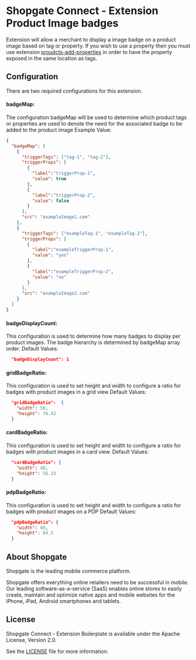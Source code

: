 # Shopgate Connect - Extension Product Image badges

Extension will allow a merchant to display a image badge on a product image based on tag or property. If you wish to use a property then you must use extension [proudcts-add-properties](https://github.com/shopgate/ext-products-add-properties) in order to have the property exposed in the same location as tags.

## Configuration
There are two required configurations for this extension.

#### badgeMap: 
The configuration badgeMap will be used to determine which product tags or properties are used to denote the need for the associated badge to be added to the product image
Example Value:
```json
{
  "badgeMap": [
    {
      "triggerTags": ["tag-1", "tag-2"],
      "triggerProps": [
        {
          "label":"triggerProp-1",
          "value": true
        },
        {
          "label":"triggerProp-2",
          "value": false
        }
      ],
      "src": "exampleImage1.com"
    },
    {
      "triggerTags": ["exampleTag-1", "exampleTag-2"],
      "triggerProps": [
        {
          "label":"exampleTriggerProp-1",
          "value": "yes"
        },
        {
          "label":"exampleTriggerProp-2",
          "value": "no"
        }
      ],
      "src": "exampleImage2.com"
    }
  ]
}
```

#### badgeDisplayCount:
This configuration is used to determine how many badges to display per product images. The badge hierarchy is determined by badgeMap array order.
Default Values:
```json
  "badgeDisplayCount": 1
```

#### gridBadgeRatio:
This configuration is used to set height and width to configure a ratio for badges with product images in a grid view
Default Values:
```json
  "gridBadgeRatio":  {
    "width": 50,
    "height": 70.42
  }
```

#### cardBadgeRatio:
This configuration is used to set height and width to configure a ratio for badges with product images in a card view.
Default Values:
```json
  "cardBadgeRatio": {
    "width": 40,
    "height": 56.33
  }
```

#### pdpBadgeRatio:
This configuration is used to set height and width to configure a ratio for badges with product images on a PDP
Default Values:
```json
  "pdpBadgeRatio": {
    "width": 60,
    "height": 84.5
  }
```

## About Shopgate

Shopgate is the leading mobile commerce platform.

Shopgate offers everything online retailers need to be successful in mobile. Our leading
software-as-a-service (SaaS) enables online stores to easily create, maintain and optimize native
apps and mobile websites for the iPhone, iPad, Android smartphones and tablets.

## License

Shopgate Connect - Extension Boilerplate is available under the Apache License, Version 2.0.

See the [LICENSE](./LICENSE) file for more information.
